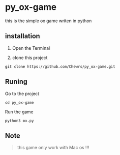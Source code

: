 # py_ox-game
this is the simple ox game writen in python
## installation
1. Open the Terminal 

2. clone this project

```
git clone https://github.com/Chewrs/py_ox-game.git
 ```

## Runing
Go to the project

```
cd py_ox-game
```

Run the game

```
python3 ox.py
```

## Note
> this game only work with Mac os !!!
